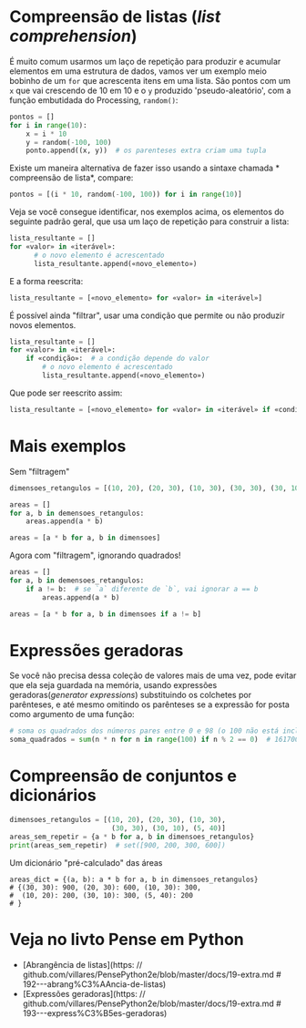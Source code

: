 # Compreensão de listas (*list comprehension*)

É muito comum usarmos um laço de repetição para produzir e acumular elementos em uma estrutura de dados, vamos ver um exemplo meio bobinho de um `for` que acrescenta itens em uma lista. São pontos com um `x` que vai crescendo de 10 em 10 e o `y` produzido 'pseudo-aleatório', com a função embutidada do Processing, `random()`:

```python
pontos = []
for i in range(10):
    x = i * 10
    y = random(-100, 100)
    ponto.append((x, y))  # os parenteses extra criam uma tupla
```

Existe um maneira alternativa de fazer isso usando a sintaxe chamada * compreensão de lista*, compare:

```python
pontos = [(i * 10, random(-100, 100)) for i in range(10)]
```

Veja se você consegue identificar, nos exemplos acima, os elementos do seguinte padrão geral, que usa um laço de repetição para construir a lista:

```python
lista_resultante = []
for «valor» in «iterável»:
      # o novo elemento é acrescentado
      lista_resultante.append(«novo_elemento»)
```

E a forma reescrita:

```python
lista_resultante = [«novo_elemento» for «valor» in «iterável»]
```

É possível ainda "filtrar", usar uma condição que permite ou não produzir novos elementos.

```python
lista_resultante = []
for «valor» in «iterável»:
    if «condição»:  # a condição depende do valor
        # o novo elemento é acrescentado
        lista_resultante.append(«novo_elemento»)
```
Que pode ser reescrito assim:

```python
lista_resultante = [«novo_elemento» for «valor» in «iterável» if «condição»]
```

# Mais exemplos

Sem "filtragem"

```python
dimensoes_retangulos = [(10, 20), (20, 30), (10, 30), (30, 30), (30, 10)]

areas = []
for a, b in demensoes_retangulos:
    areas.append(a * b)

areas = [a * b for a, b in dimensoes]
```

Agora com "filtragem", ignorando quadrados!

```python
areas = []
for a, b in demensoes_retangulos:
    if a != b:  # se `a` diferente de `b`, vai ignorar a == b
        areas.append(a * b)

areas = [a * b for a, b in dimensoes if a != b]
```
# Expressões geradoras

Se você não precisa dessa coleção de valores mais de uma vez, pode evitar que ela seja guardada na memória, usando expressões geradoras(*generator expressions*) substituindo os colchetes por parênteses, e até mesmo omitindo os parênteses se a expressão for posta como argumento de uma função:

```python
# soma os quadrados dos números pares entre 0 e 98 (o 100 não está incluso).
soma_quadrados = sum(n * n for n in range(100) if n % 2 == 0)  # 161700

```

# Compreensão de conjuntos e dicionários

```python
dimensoes_retangulos = [(10, 20), (20, 30), (10, 30),
                         (30, 30), (30, 10), (5, 40)]
areas_sem_repetir = {a * b for a, b in dimensoes_retangulos}
print(areas_sem_repetir)  # set([900, 200, 300, 600])
```

Um dicionário "pré-calculado" das áreas

```
areas_dict = {(a, b): a * b for a, b in dimensoes_retangulos}
# {(30, 30): 900, (20, 30): 600, (10, 30): 300,
#  (10, 20): 200, (30, 10): 300, (5, 40): 200
# }
```


# Veja no livto Pense em Python

- [Abrangência de listas](https: // github.com/villares/PensePython2e/blob/master/docs/19-extra.md  # 192---abrang%C3%AAncia-de-listas)
- [Expressões geradoras](https: // github.com/villares/PensePython2e/blob/master/docs/19-extra.md  # 193---express%C3%B5es-geradoras)
